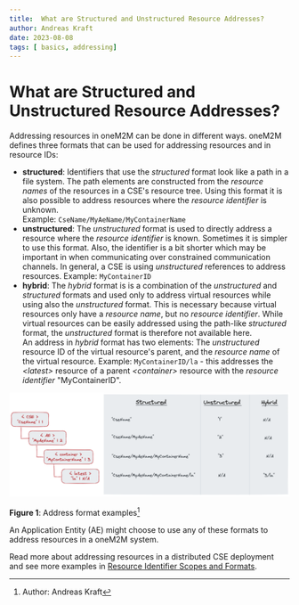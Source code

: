 ```yaml
---
title:  What are Structured and Unstructured Resource Addresses?
author: Andreas Kraft
date: 2023-08-08
tags: [ basics, addressing]
---
```


# What are Structured and Unstructured Resource Addresses?

Addressing resources in oneM2M can be done in different ways. oneM2M defines three formats that can be used for addressing resources and in resource IDs:

- **structured**: Identifiers that use the *structured* format look like a path in a file system. The path elements are constructed from the *resource names* of the resources in a CSE's resource tree. Using this format it is also possible to address resources where the *resource identifier* is unknown.  
Example: `CseName/MyAeName/MyContainerName` 
- **unstructured**: The *unstructured* format is used to directly address a resource where the *resource identifier* is known. Sometimes it is simpler to use this format. Also, the identifier is a bit shorter which may be important in when communicating over constrained communication channels. In general, a CSE is using *unstructured* references to address resources.
    Example: `MyContainerID`
- **hybrid**: The *hybrid* format is is a combination of the *unstructured* and *structured* formats and used only to address virtual resources while using also the *unstructured* format. This is necessary because virtual resources only have a *resource name*, but no *resource identifier*. While virtual resources can be easily addressed using the path-like *structured* format, the *unstructured* format is therefore not available here.  
    An address in *hybrid* format has two elements: The *unstructured* resource ID of the virtual resource's parent, and the *resource name* of the virtual resource.
    Example: `MyContainerID/la` - this addresses the *&lt;latest>* resource of a parent *&lt;container>* resource with the *resource identifier* "MyContainerID".



![address-formats](images/address-formats.png)

**Figure 1**: Address format examples[^1]

[^1]: Author: Andreas Kraft

An Application Entity (AE) might choose to use any of these formats to address resources in a oneM2M system. 

Read more about addressing resources in a distributed CSE deployment and see more examples in [Resource Identifier Scopes and Formats](Resource-Identifier-Scopes-and-Formats.md).
